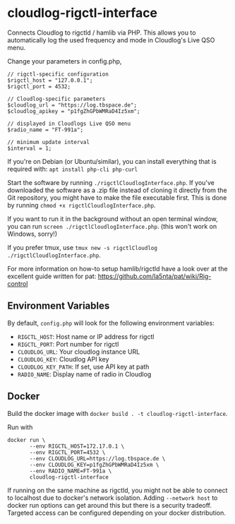 # cloudlog-rigctl-interface
Connects Cloudlog to rigctld / hamlib via PHP.
This allows you to automatically log the used frequency and mode in Cloudlog's Live QSO menu. 

Change your parameters in config.php, 
```
// rigctl-specific configuration 
$rigctl_host = "127.0.0.1";
$rigctl_port = 4532;

// Cloudlog-specific parameters
$cloudlog_url = "https://log.tbspace.de";
$cloudlog_apikey = "p1fgZhGPbWMRaD4Iz5xm";

// displayed in Cloudlogs Live QSO menu
$radio_name = "FT-991a";

// minimum update interval
$interval = 1; 
``` 

If you're on Debian (or Ubuntu/similar), you can install everything that is required with: 
`apt install php-cli php-curl`

Start the software by running `./rigctlCloudlogInterface.php`.
If you've downloaded the software as a .zip file instead of cloning it directly from the Git repository, you might have to make the file executable first. This is done by running
`chmod +x rigctlCloudlogInterface.php`.

If you want to run it in the background without an open terminal window, you can run `screen ./rigctlCloudlogInterface.php`. (this won't work on Windows, sorry!) 

If you prefer tmux, use `tmux new -s rigctlCloudlog ./rigctlCloudlogInterface.php`. 

For more information on how-to setup hamlib/rigctld have a look over at the excellent guide written for pat: https://github.com/la5nta/pat/wiki/Rig-control

## Environment Variables
By default, `config.php` will look for the following environment variables:

- `RIGCTL_HOST`: Host name or IP address for rigctl
- `RIGCTL_PORT`: Port number for rigctl
- `CLOUDLOG_URL`: Your cloudlog instance URL
- `CLOUDLOG_KEY`: Cloudlog API key
- `CLOUDLOG_KEY_PATH`: If set, use API key at path
- `RADIO_NAME`: Display name of radio in Cloudlog

## Docker
Build the docker image with  `docker build . -t cloudlog-rigctl-interface`.

Run with

```
docker run \
	   --env RIGCTL_HOST=172.17.0.1 \
	   --env RIGCTL_PORT=4532 \
	   --env CLOUDLOG_URL=https://log.tbspace.de \
	   --env CLOUDLOG_KEY=p1fgZhGPbWMRaD4Iz5xm \
	   --env RADIO_NAME=FT-991a \
	   cloudlog-rigctl-interface
```

If running on the same machine as rigctld, you might not be able to connect to localhost due to docker's network isolation. Adding `--network host` to docker run options can get around this but there is a security tradeoff. Targeted access can be configured depending on your docker distribution.